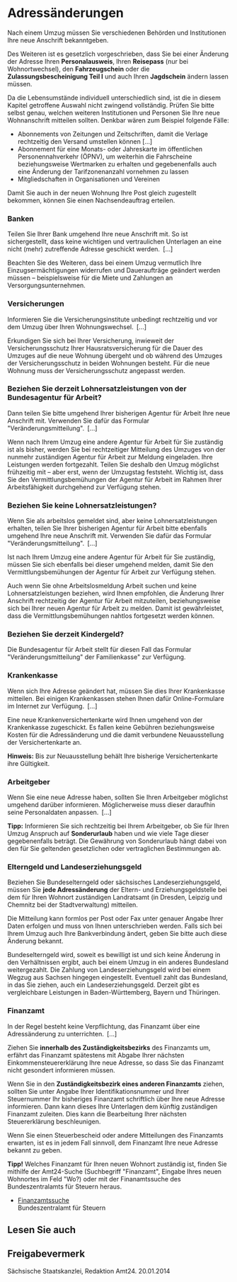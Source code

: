 # Adressänderungen

Nach einem Umzug müssen Sie verschiedenen Behörden und Institutionen Ihre neue Anschrift bekanntgeben.

Des Weiteren ist es gesetzlich vorgeschrieben, dass Sie bei einer Änderung der Adresse Ihren **Personalausweis**, Ihren **Reisepass** (nur bei Wohnortwechsel), den **Fahrzeugschein** oder die **Zulassungsbescheinigung Teil I** und auch Ihren **Jagdschein** ändern lassen müssen.

Da die Lebensumstände individuell unterschiedlich sind, ist die in diesem Kapitel getroffene Auswahl nicht zwingend vollständig. Prüfen Sie bitte selbst genau, welchen weiteren Institutionen und Personen Sie Ihre neue Wohnanschrift mitteilen sollten. Denkbar wären zum Beispiel folgende Fälle:

* Abonnements von Zeitungen und Zeitschriften, damit die Verlage rechtzeitig den Versand umstellen können [...]
* Abonnement für eine Monats- oder Jahreskarte im öffentlichen Personennahverkehr (ÖPNV), um weiterhin die Fahrscheine beziehungsweise Wertmarken zu erhalten und gegebenenfalls auch eine Änderung der Tarifzonenanzahl vornehmen zu lassen
* Mitgliedschaften in Organisationen und Vereinen

Damit Sie auch in der neuen Wohnung Ihre Post gleich zugestellt bekommen, können Sie einen Nachsendeauftrag erteilen.

### Banken

Teilen Sie Ihrer Bank umgehend Ihre neue Anschrift mit. So ist sichergestellt, dass keine wichtigen und vertraulichen Unterlagen an eine nicht (mehr) zutreffende Adresse geschickt werden. [...]

Beachten Sie des Weiteren, dass bei einem Umzug vermutlich Ihre Einzugsermächtigungen widerrufen und Daueraufträge geändert werden müssen – beispielsweise für die Miete und Zahlungen an Versorgungsunternehmen.

### Versicherungen

Informieren Sie die Versicherungsinstitute unbedingt rechtzeitig und vor dem Umzug über Ihren Wohnungswechsel. [...]

Erkundigen Sie sich bei Ihrer Versicherung, inwieweit der Versicherungsschutz Ihrer Hausratsversicherung für die Dauer des Umzuges auf die neue Wohnung übergeht und ob während des Umzuges der Versicherungsschutz in beiden Wohnungen besteht. Für die neue Wohnung muss der Versicherungsschutz angepasst werden.

### Beziehen Sie derzeit Lohnersatzleistungen von der Bundesagentur für Arbeit?

Dann teilen Sie bitte umgehend Ihrer bisherigen Agentur für Arbeit Ihre neue Anschrift mit. Verwenden Sie dafür das Formular "Veränderungsmitteilung". [...]

Wenn nach Ihrem Umzug eine andere Agentur für Arbeit für Sie zuständig ist als bisher, werden Sie bei rechtzeitiger Mitteilung des Umzuges von der nunmehr zuständigen Agentur für Arbeit zur Meldung eingeladen. Ihre Leistungen werden fortgezahlt. Teilen Sie deshalb den Umzug möglichst frühzeitig mit – aber erst, wenn der Umzugstag feststeht. Wichtig ist, dass Sie den Vermittlungsbemühungen der Agentur für Arbeit im Rahmen Ihrer Arbeitsfähigkeit durchgehend zur Verfügung stehen.

### Beziehen Sie keine Lohnersatzleistungen?

Wenn Sie als arbeitslos gemeldet sind, aber keine Lohnersatzleistungen erhalten, teilen Sie Ihrer bisherigen Agentur für Arbeit bitte ebenfalls umgehend Ihre neue Anschrift mit. Verwenden Sie dafür das Formular "Veränderungsmitteilung". [...]

Ist nach Ihrem Umzug eine andere Agentur für Arbeit für Sie zuständig, müssen Sie sich ebenfalls bei dieser umgehend melden, damit Sie den Vermittlungsbemühungen der Agentur für Arbeit zur Verfügung stehen.

Auch wenn Sie ohne Arbeitslosmeldung Arbeit suchen und keine Lohnersatzleistungen beziehen, wird Ihnen empfohlen, die Änderung Ihrer Anschrift rechtzeitig der Agentur für Arbeit mitzuteilen, beziehungsweise sich bei Ihrer neuen Agentur für Arbeit zu melden. Damit ist gewährleistet, dass die Vermittlungsbemühungen nahtlos fortgesetzt werden können.

### Beziehen Sie derzeit Kindergeld?

Die Bundesagentur für Arbeit stellt für diesen Fall das Formular "Veränderungsmitteilung" der Familienkasse" zur Verfügung.

### Krankenkasse

Wenn sich Ihre Adresse geändert hat, müssen Sie dies Ihrer Krankenkasse mitteilen. Bei einigen Krankenkassen stehen Ihnen dafür Online-Formulare im Internet zur Verfügung. [...]

Eine neue Krankenversichertenkarte wird Ihnen umgehend von der Krankenkasse zugeschickt. Es fallen keine Gebühren beziehungsweise Kosten für die Adressänderung und die damit verbundene Neuausstellung der Versichertenkarte an.

**Hinweis:** Bis zur Neuausstellung behält Ihre bisherige Versichertenkarte ihre Gültigkeit.

### Arbeitgeber

Wenn Sie eine neue Adresse haben, sollten Sie Ihren Arbeitgeber möglichst umgehend darüber informieren. Möglicherweise muss dieser daraufhin seine Personaldaten anpassen. [...]

**Tipp:** Informieren Sie sich rechtzeitig bei Ihrem Arbeitgeber, ob Sie für Ihren Umzug Anspruch auf **Sonderurlaub** haben und wie viele Tage dieser gegebenenfalls beträgt. Die Gewährung von Sonderurlaub hängt dabei von den für Sie geltenden gesetzlichen oder vertraglichen Bestimmungen ab.

### Elterngeld und Landeserziehungsgeld

Beziehen Sie Bundeselterngeld oder sächsisches Landeserziehungsgeld, müssen Sie **jede Adressänderung** der Eltern- und Erziehungsgeldstelle bei dem für Ihren Wohnort zuständigen Landratsamt (in Dresden, Leipzig und Chemnitz bei der Stadtverwaltung) mitteilen.

Die Mitteilung kann formlos per Post oder Fax unter genauer Angabe Ihrer Daten erfolgen und muss von Ihnen unterschrieben werden. Falls sich bei Ihrem Umzug auch Ihre Bankverbindung ändert, geben Sie bitte auch diese Änderung bekannt.

Bundeselterngeld wird, soweit es bewilligt ist und sich keine Änderung in den Verhältnissen ergibt, auch bei einem Umzug in ein anderes Bundesland weitergezahlt. Die Zahlung von Landeserziehungsgeld wird bei einem Wegzug aus Sachsen hingegen eingestellt. Eventuell zahlt das Bundesland, in das Sie ziehen, auch ein Landeserziehungsgeld. Derzeit gibt es vergleichbare Leistungen in Baden-Württemberg, Bayern und Thüringen.

### Finanzamt

In der Regel besteht keine Verpflichtung, das Finanzamt über eine Adressänderung zu unterrichten. [...]

Ziehen Sie **innerhalb des Zuständigkeitsbezirks** des Finanzamts um, erfährt das Finanzamt spätestens mit Abgabe Ihrer nächsten Einkommensteuererklärung Ihre neue Adresse, so dass Sie das Finanzamt nicht gesondert informieren müssen.

Wenn Sie in den **Zuständigkeitsbezirk eines anderen Finanzamts** ziehen, sollten Sie unter Angabe Ihrer Identifikationsnummer und Ihrer Steuernummer Ihr bisheriges Finanzamt schriftlich über Ihre neue Adresse informieren. Dann kann dieses Ihre Unterlagen dem künftig zuständigen Finanzamt zuleiten. Dies kann die Bearbeitung Ihrer nächsten Steuererklärung beschleunigen.

Wenn Sie einen Steuerbescheid oder andere Mitteilungen des Finanzamts erwarten, ist es in jedem Fall sinnvoll, dem Finanzamt Ihre neue Adresse bekannt zu geben.

**Tipp!** Welches Finanzamt für Ihren neuen Wohnort zuständig ist, finden Sie mithilfe der Amt24-Suche (Suchbegriff "Finanzamt", Eingabe Ihres neuen Wohnortes im Feld "Wo?) oder mit der Finanamtssuche des Bundeszentralamts für Steuern heraus.

* [Finanzamtssuche](http://gemfa.bzst.bund.de/gemfai.exe)  
  Bundeszentralamt für Steuern

## Lesen Sie auch

## Freigabevermerk

Sächsische Staatskanzlei, Redaktion Amt24. 20.01.2014
